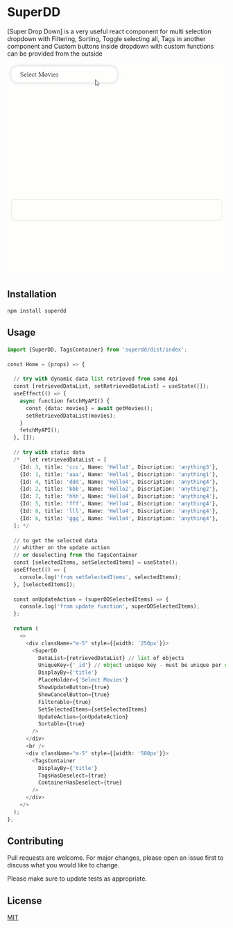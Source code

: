 # SuperDD

[Super Drop Down] is a very useful react component for multi selection dropdown 
with Filtering, Sorting,
Toggle selecting all, Tags in another component 
and Custom buttons inside dropdown with custom functions can be provided from the outside 

![Alt Text](src/ReadMe/superdd.gif)

## Installation

```bash
npm install superdd
```

## Usage

```python
import {SuperDD, TagsContainer} from 'superdd/dist/index';

const Home = (props) => {

  // try with dynamic data list retrieved from some Api
  const [retrievedDataList, setRetrievedDataList] = useState([]);
  useEffect(() => {
    async function fetchMyAPI() {
      const {data: movies} = await getMovies();
      setRetrievedDataList(movies);
    }
    fetchMyAPI();
  }, []);

  // try with static data
  /*   let retrievedDataList = [
    {Id: 3, title: 'ccc', Name: 'Hello3', Discription: 'anything3'},
    {Id: 1, title: 'aaa', Name: 'Hello1', Discription: 'anything1'},
    {Id: 4, title: 'ddd', Name: 'Hello4', Discription: 'anything4'},
    {Id: 2, title: 'bbb', Name: 'Hello2', Discription: 'anything2'},
    {Id: 7, title: 'hhh', Name: 'Hello4', Discription: 'anything4'},
    {Id: 5, title: 'fff', Name: 'Hello4', Discription: 'anything4'},
    {Id: 8, title: 'lll', Name: 'Hello4', Discription: 'anything4'},
    {Id: 6, title: 'ggg', Name: 'Hello4', Discription: 'anything4'},
  ]; */

  // to get the selected data
  // whither on the update action
  // or deselecting from the TagsContainer
  const [selectedItems, setSelectedItems] = useState();
  useEffect(() => {
    console.log('from setSelectedItems', selectedItems);
  }, [selectedItems]);

  const onUpdateAction = (superDDSelectedItems) => {
    console.log('from update function', superDDSelectedItems);
  };

  return (
    <>
      <div className="m-5" style={{width: '250px'}}>
        <SuperDD
          DataList={retrievedDataList} // list of objects
          UniqueKey={'_id'} // object unique key - must be unique per object
          DisplayBy={'title'}
          PlaceHolder={'Select Movies'}
          ShowUpdateButton={true}
          ShowCancelButton={true}
          Filterable={true}
          SetSelectedItems={setSelectedItems}
          UpdateAction={onUpdateAction}
          Sortable={true}
        />
      </div>
      <br />
      <div className="m-5" style={{width: '500px'}}>
        <TagsContainer
          DisplayBy={'title'}
          TagsHasDeselect={true}
          ContainerHasDeselect={true}
        />
      </div>
    </>
  );
};

```

## Contributing

Pull requests are welcome. For major changes, please open an issue first to discuss what you would like to change.

Please make sure to update tests as appropriate.

## License

[MIT](https://choosealicense.com/licenses/mit/)
